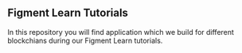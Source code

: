 ## Figment Learn Tutorials

In this repository you will find application which we build for different blockchians during our Figment Learn tutorials.


